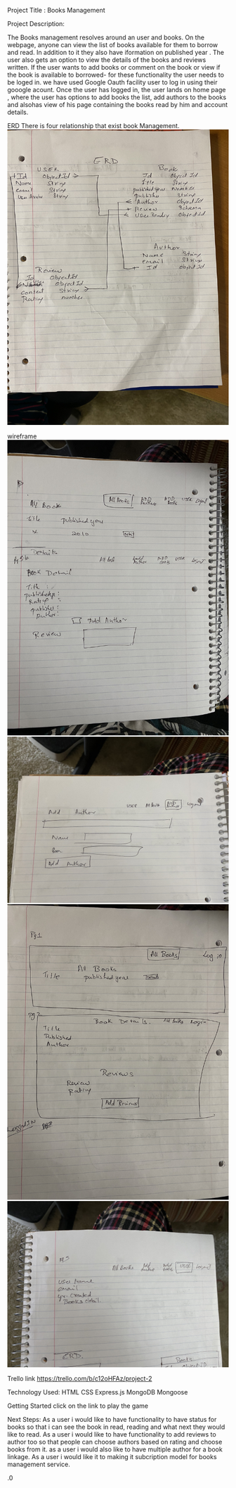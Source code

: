 Project Title : Books Management

Project Description:

The Books management  resolves around  an user and books. 
On the webpage, anyone can view the list of  books available  for them to borrow and read. In addition to it they also have iformation on published year .
The user also gets an option to view  the  details of the books and reviews written. 
If the user wants to  add books or comment on the book or view if the book is available to borrowed- for these functionality the user needs to be loged in.
we have used Google Oauth facility user to log in using their  gooogle acount.
 Once the user has logged in, the user lands on home page , where the user has  options to add books the list, add authors to the books and alsohas view of his page  containing the  books read by him  and account details.
 

 ERD
 There is four relationship that exist book Management.
<img src="ERD.jpg"/>

wireframe
<img src="all books.jpg"/>
<img src="author.jpg"/>
<img src="index.jpg"/>
<img src="user.jpg"/>

Trello link
https://trello.com/b/c12oHFAz/project-2

Technology Used:
HTML
CSS
Express.js
MongoDB
Mongoose

Getting Started
click on the link to play the game

Next Steps:
As a user i would like to have functionality to  have status  for  books so that i can see the book in read, reading and what next  they  would like to  read.
As a user i would like to have functionality to add reviews to author too so that  people  can choose  authors based on  rating and choose books from it.
as a user i would  also like to have multiple author for a book linkage.
As a user i would like it to making it subcription model for books management service.

























































































































































































































































































































































































































































































































































































































































































































































































































































































































































































































































































































































































































































































































































































































































































































































































































































































































































































































































































































































































































































































































































































































































































































































































































































































































































































































































































































































































































































































































































































































































































































































































































































































































































































































































































































































































































































































































































































































































































































































































































































































































































































































































































































































































































































































































































































































































































































































































































































































































































































































































































































































































































































































































































































































































































































































































































































































































































































































































































































































































































































































































































































































































































































































































































































































































































































































































































































































































































































































































































































































































































































































































































































































































































































































































































































































































































































































































































































































































































































































































































































































































































































































































































































































































































































































































































































































































































































































































































































































































































































































































































































































































































































































































































































































































































































































































































































































































































































































































































































































































































































































































































































































































































































































































































































































































































































































































































































































































































































































































































































































































































































































































































































































































































































































































































































































































































































































































































































































































































































































































































































































































































































































































































































































































































































































































































































































































































































































































































































































































































































































































































































































































































































































































































































































































































































































































































































































































































































































































































































































































































































































































































































































































































































































































































































































































































































































































































































































































































































































































































































































































































































































































































































































































































































































































































































































































































































































































































































































































































































































































































































































































































































































































































































































































































































































































































































































































































































































































































































































































































































































































































































































































































































































































































































































































































































































































































































































































































































































































































































































































































































































































































































































































































































































































































































































































































































































































































































































































































































































































































































































































































































































































































































































































































































































































































































































































































































































































































































































































































































































































































































































































































































































































































































































































































































































































































































































































































































































































































































































































































































































































































































































































































































































































































































































































































































































































































































































































































































































































































































































































































































































































































































































































































































































































































































































































































































































































































































































































































































































































































































































































































































































































































































































































































































































































































































































































































































































































































































































































































































































































































































































































































































































































.0